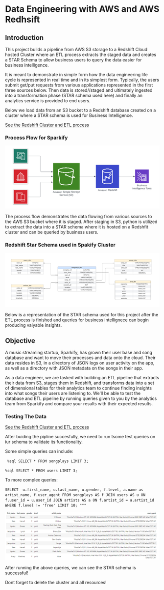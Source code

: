 # Data Engineering with AWS and AWS Redhsift

## Introduction
This project builds a pipeline from AWS S3 storage to a Redshift Cloud hosted Cluster where an ETL process extracts the staged data and creates a STAR Schema to allow business users to query the data easier for business intelligence. 

It is meant to demonstrate in simple form how the data engineering life cycle is represented in real time and in its simplest form. Typically, the users submit get/put requests from various applications represented in the first three sources below. Then data is stored//staged and ultimately ingested into a transformation phase (STAR schema used here) and finally an analytics service is provided to end users.

Below we load data from an S3 bucket to a Redshift database created on a cluster where a STAR schema is used for Business Intelligence. 

[See the Redshift Cluster and ETL process](https://github.com/jkenney0501/AWS-Data-Engineering-Project-/blob/main/create_cluster_to_ETL.ipynb)

### Process Flow for Sparkify
<img src="AWS Process Flow.png" />

The process flow demonstrates the data flowing from various sources to the AWS S3 bucket where it is staged. After staging in S3, python is utilized to extract the data into a STAR schema where it is hosted on a Redshfit cluster and can be queried by business users.

 

### Redshift Star Schema used in Spakify Cluster
<img src="ER.png" />

Below is a representation of the STAR schema used for this project after the ETL process is finished and queries for business intellignece can begin producing valyable insights.

## Objective
A music streaming startup, Sparkify, has grown their user base and song database and want to move their processes and data onto the cloud. Their data resides in S3, in a directory of JSON logs on user activity on the app, as well as a directory with JSON metadata on the songs in their app.

As a data engineer, we are tasked with building an ETL pipeline that extracts their data from S3, stages them in Redshift, and transforms data into a set of dimensional tables for their analytics team to continue finding insights into what songs their users are listening to. We'll be able to test the database and ETL pipeline by running queries given to you by the analytics team from Sparkify and compare your results with their expected results.

### Testing The Data

[See the Redshift Cluster and ETL process](https://github.com/jkenney0501/AWS-Data-Engineering-Project-/blob/main/create_cluster_to_ETL.ipynb)

After buiding the pipline succesfully, we need to run tsome test queries on iur schema to validate its functionality.

Some simple queries can include:

` %sql SELECT * FROM songplays LIMIT 3;`

` %sql SELECT * FROM users LIMIT 3; `

To more complex queries:

` SELECT 
        u.first_name,
        u.last_name,
        u.gender,
        f.level,
        a.name as artist_name,
        f.user_agent
        FROM songplays AS f
        JOIN users AS u ON f.user_id = u.user_id
        JOIN artists AS a ON f.artist_id = a.artist_id
        WHERE f.level != 'free'
        LIMIT 10;
   """ ` 

<img src="sql_complex.png" />


After running the above queries, we can see the STAR schema is successful! 

Dont forget to delete the cluster and all resources!
